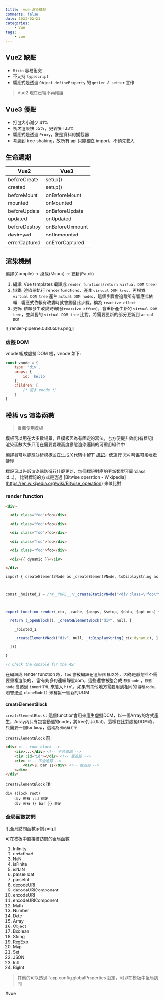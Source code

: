 ```yaml
---
title:  vue-渲染機制
comments: false
date: 2023-02-21
categories:
    - Vue
tags:
    - vue
---
```


## Vue2 缺點

- `Mixin` 容易衝突
- 不支持 `typescript`
- 響應式是透過 `Object.defineProperty` 的 `getter & setter` 實作

> Vue2 現在已經不再維護

## Vue3 優點

- 打包大小減少 41%
- 初次渲染快 55%，更新快 133%
- 響應式是透過 `Proxy`，像是資料的攔截器
- 考慮到 tree-shaking，故所有 api 只能獨立 import，不預先載入
 
## 生命週期

|  Vue2 |  Vue3 |
| ----- | ------|
| beforeCreate | setup()|
| created | setup()|
| beforeMount | onBeforeMount |
| mounted | onMounted |
| beforeUpdate | onBeforeUpdate |
| updated | onUpdated |
| beforeDestroy | onBeforeUnmount |
| destroyed | onUnmounted |
| errorCaptured | onErrorCaptured |

## 渲染機制

編譯(Compile) -> 掛載(Mount) -> 更新(Patch)
1. 編譯:  Vue templates 編譯成 `render functions(return virtual DOM tree)`
2. 掛載:  渲染器執行 render functions，產生 `virtual DOM tree`，再根據 `virtual DOM tree` 產生 `actual DOM nodes`，這個步驟會追蹤所有響應式依賴，響應式依賴有改變時就會觸發此步驟，稱為 `reactive effect`
3. 更新:  依賴發生改變時(觸發`reactive effect`)，會重新產生新的 `virtual DOM tree`，並與舊的 `virtual DOM tree` 比對，將需要更新的部分更新到 `actual DOM`

![[render-pipeline.03805016.png]]

### 虛擬 DOM

vnode 組成虛擬 DOM 樹，vnode 如下:
```js
const vnode = {
	type: 'div',
	props: {
		id: 'hello'
	},
	children: [
		/* 更多 vnode */
	]
}
```

## 模板 vs 渲染函數

> 推薦使用模板

模板可以用在大多數場景，且模板因為有固定的寫法，也方便提升效能(有標記)
渲染函數大多只用在需要處理高度動態渲染邏輯的可重用組件中

編譯器可以靜態分析模板並在生成的代碼中留下 [標記](https://github.com/vuejs/core/blob/main/packages/shared/src/patchFlags.ts)，使運行 `更新` 時盡可能地走捷徑

標記可以告訴渲染器該進行什麼更新，每個標記對應的更新類型不同(class、id...)，
比對標記的方式是透過  [Bitwise operation - Wikipedia] (https://en.wikipedia.org/wiki/Bitwise_operation) 來做比對

### render function

```html
<div>

  <div class="foo">foo</div>

  <div class="foo">foo</div>

  <div class="foo">foo</div>

  <div class="foo">foo</div>

  <div class="foo">foo</div>

  <div>{{ dynamic }}</div>

</div>
```

```javascript
import { createElementVNode as _createElementVNode, toDisplayString as _toDisplayString, createStaticVNode as _createStaticVNode, openBlock as _openBlock, createElementBlock as _createElementBlock } from "vue"

  

const _hoisted_1 = /*#__PURE__*/_createStaticVNode("<div class=\"foo\">foo</div><div class=\"foo\">foo</div><div class=\"foo\">foo</div><div class=\"foo\">foo</div><div class=\"foo\">foo</div>", 5)

  

export function render(_ctx, _cache, $props, $setup, $data, $options) {

  return (_openBlock(), _createElementBlock("div", null, [

    _hoisted_1,

    _createElementVNode("div", null, _toDisplayString(_ctx.dynamic), 1 /* TEXT */)

  ]))

}

// Check the console for the AST
```

在編譯成 render function 時，`foo` 會被編譯在渲染函數以外，因為是靜態並不需要重複渲染的，
當有夠多的連續靜態dom，這些還會被整合成 `靜態node` ，`靜態node` 會透過 `innerHTML` 來插入 `html`，如果有其他地方需要用到相同的 `靜態node`，則會透過 `cloneNode()` 來複製一個新的DOM

#### createElementBlock

`createElementBlock` : 這個function會用來產生虛擬DOM，以一個Array的方式產生，Array內只有包含動態的node，將tree打平(flat)，這樣在比對虛擬DOM時，只需要一個for loop，這稱為`樹結構打平`

`createElementBlock` 前:

```html
<div> <!-- root block -->
	<div>...</div> <!-- 不会追踪 -->
	<div :id="id"></div> <!-- 要追踪 -->
	<div> <!-- 不会追踪 -->
		<div>{{ bar }}</div> <!-- 要追踪 -->
	</div>
</div>
```

`createElementBlock` 後:

```
div (block root)
	div 带有 :id 绑定
	div 带有 {{ bar }} 绑定
```

### 全局函數訪問

![[全局訪問函數示例.png]]

可在模板中直接被訪問的全局函數
1. Infinity
2. undefined
3. NaN
4. isFinite
5. isNaN
6. parseFloat
7. parseInt
8. decodeURI
9. decodeURIComponent
10. encodeURI
11. encodeURIComponent
12. Math
13. Number
14. Date
15. Array
16. Object
17. Boolean
18. String
19. RegExp
20. Map
21. Set
22. JSON
23. Intl
24. BigInt

>其他的可以透過 `app.config.globalProperties 設定，可以在模板中全局訪問

#vue